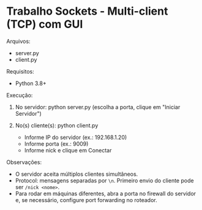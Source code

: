 # Trabalho Sockets - Multi-client (TCP) com GUI

Arquivos:
- server.py
- client.py

Requisitos:
- Python 3.8+

Execução:
1. No servidor:
   python server.py
   (escolha a porta, clique em "Iniciar Servidor")

2. No(s) cliente(s):
   python client.py
   - Informe IP do servidor (ex.: 192.168.1.20)
   - Informe porta (ex.: 9009)
   - Informe nick e clique em Conectar

Observações:
- O servidor aceita múltiplos clientes simultâneos.
- Protocol: mensagens separadas por `\n`. Primeiro envio do cliente pode ser `/nick <nome>`.
- Para rodar em máquinas diferentes, abra a porta no firewall do servidor e, se necessário, configure port forwarding no roteador.
